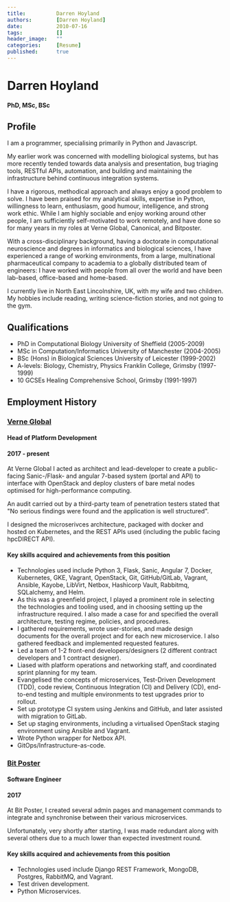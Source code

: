 ```yaml
---
title:          Darren Hoyland
authors:        [Darren Hoyland]
date:           2010-07-16
tags:           []
header_image:   ""
categories:     [Resume]
published:      true
---
```


# Darren Hoyland
#### PhD, MSc, BSc

## Profile

I am a programmer, specialising primarily in Python and Javascript.

My earlier work was concerned with modelling biological systems, but has more recently tended towards data analysis and presentation, bug triaging tools, RESTful APIs, automation, and building and maintaining the infrastructure behind continuous integration systems.

I have a rigorous, methodical approach and always enjoy a good problem to solve. I have been praised for my analytical skills, expertise in Python, willingness to learn, enthusiasm, good humour, intelligence, and strong work ethic. While I am highly sociable and enjoy working around other people, I am sufficiently self-motivated to work remotely, and have done so for many years in my roles at Verne Global, Canonical, and Bitposter.

With a cross-disciplinary background, having a doctorate in computational neuroscience and degrees in informatics and biological sciences, I have experienced a range of working environments, from a large, multinational pharmaceutical company to academia to a globally distributed team of engineers: I have worked with people from all over the world and have been lab-based, office-based and home-based.

I currently live in North East Lincolnshire, UK, with my wife and two children. My hobbies include reading, writing science-fiction stories, and not going to the gym.

## Qualifications

* PhD in Computational Biology University of Sheffield (2005-2009)
* MSc in Computation/Informatics University of Manchester (2004-2005)
* BSc (Hons) in Biological Sciences University of Leicester (1999-2002)
* A-levels: Biology, Chemistry, Physics Franklin College, Grimsby (1997-1999)
* 10 GCSEs Healing Comprehensive School, Grimsby (1991-1997)

## Employment History

### [Verne Global](https://www.verneglobal.com/)

#### Head of Platform Development
#### 2017 - present

At Verne Global I acted as architect and lead-developer to create a public-facing Sanic-/Flask- and angular 7-based system (portal and API) to interface with OpenStack and deploy clusters of bare metal nodes optimised for high-performance computing.

An audit carried out by a third-party team of penetration testers stated that "No serious findings were found and the application is well structured".

I designed the microserivces architecture, packaged with docker and hosted on Kubernetes, and the REST APIs used (including the public facing hpcDIRECT API).

#### Key skills acquired and achievements from this position

* Technologies used include Python 3, Flask, Sanic, Angular 7, Docker, Kubernetes, GKE, Vagrant, OpenStack, Git, GitHub/GitLab, Vagrant, Ansible, Kayobe, LibVirt, Netbox, Hashicorp Vault, Rabbitmq, SQLalchemy, and Helm.
* As this was a greenfield project, I played a prominent role in selecting the technologies and tooling used, and in choosing setting up the infrastructure required. I also made a case for and specified the overall architecture, testing regime, policies, and procedures.
* I gathered requirements, wrote user-stories, and made design documents for the overall project and for each new microservice. I also gathered feedback and implemented requested features.
* Led a team of 1-2 front-end developers/designers (2 different contract developers and 1 contract designer).
* Liased with platform operations and networking staff, and coordinated sprint planning for my team.
* Evangelised the concepts of microservices, Test-Driven Development (TDD), code review, Continuous Integration (CI) and Delivery (CD), end-to-end testing and multiple environments to test upgrades prior to rollout.
* Set up prototype CI system using Jenkins and GitHub, and later assisted with migration to GitLab.
* Set up staging environments, including a virtualised OpenStack staging environment using Ansible and Vagrant.
* Wrote Python wrapper for Netbox API.
* GitOps/Infrastructure-as-code.


### [Bit Poster](https://www.bitposter.co/)

#### Software Engineer
#### 2017

At Bit Poster, I created several admin pages and management commands to integrate and synchronise between their various microservices.

Unfortunately, very shortly after starting, I was made redundant along with several others due to a much lower than expected investment round.

#### Key skills acquired and achievements from this position

* Technologies used include Django REST Framework, MongoDB, Postgres, RabbitMQ, and Vagrant.
* Test driven development.
* Python Microservices.
